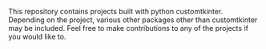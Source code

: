 This repository contains projects built with python customtkinter. 
Depending on the project, various other packages other than customtkinter may be included.
Feel free to make contributions to any of the projects if you would like to.
